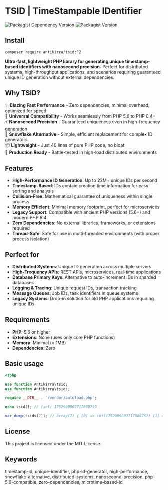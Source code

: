 # TSID | TimeStampable IDentifier

![Packagist Dependency Version](https://img.shields.io/packagist/dependency-v/antikirra/tsid/php)
![Packagist Version](https://img.shields.io/packagist/v/antikirra/tsid)

## Install

```console
composer require antikirra/tsid:^2
```

**Ultra-fast, lightweight PHP library for generating unique timestamp-based identifiers with nanosecond precision.** Perfect for distributed systems, high-throughput applications, and scenarios requiring guaranteed unique ID generation without external dependencies.

## Why TSID?

✨ **Blazing Fast Performance** - Zero dependencies, minimal overhead, optimized for speed  
🔧 **Universal Compatibility** - Works seamlessly from PHP 5.6 to PHP 8.4+  
⚡ **Nanosecond Precision** - Guaranteed uniqueness even in high-frequency generation  
🎯 **Snowflake Alternative** - Simple, efficient replacement for complex ID generators  
📦 **Lightweight** - Just 40 lines of pure PHP code, no bloat  
🚀 **Production Ready** - Battle-tested in high-load distributed environments

## Features

- **High-Performance ID Generation**: Up to 22M+ unique IDs per second
- **Timestamp-Based**: IDs contain creation time information for easy sorting and analysis
- **Collision-Free**: Mathematical guarantee of uniqueness within single process
- **Memory Efficient**: Minimal memory footprint, perfect for microservices
- **Legacy Support**: Compatible with ancient PHP versions (5.6+) and modern PHP 8.4
- **Zero Dependencies**: No external libraries, frameworks, or extensions required
- **Thread-Safe**: Safe for use in multi-threaded environments (with proper process isolation)

## Perfect for

- **Distributed Systems**: Unique ID generation across multiple servers
- **High-Frequency APIs**: REST APIs, microservices, real-time applications
- **Database Primary Keys**: Alternative to auto-increment IDs in sharded databases
- **Logging & Tracing**: Unique request IDs, transaction tracking
- **Message Queues**: Job IDs, task identifiers in queue systems
- **Legacy Systems**: Drop-in solution for old PHP applications requiring unique IDs

## Requirements

- **PHP**: 5.6 or higher
- **Extensions**: None (uses only core PHP functions)
- **Memory**: Minimal (< 1MB)
- **Dependencies**: Zero

## Basic usage

```php
<?php

use function Antikirra\tsid;
use function Antikirra\tsids;

require __DIR__ . '/vendor/autoload.php';

echo tsid(); // (int) 1752909802717089759

var_dump(tsids(2)); // array(2) { [0] => int(1752909802717089762) [1] => int(1752909802717090791) }
```

## License

This project is licensed under the MIT License.

## Keywords

timestamp-id, unique-identifier, php-id-generator, high-performance, snowflake-alternative, distributed-systems, nanosecond-precision, php-5.6-compatible, zero-dependencies, microtime-based-id
